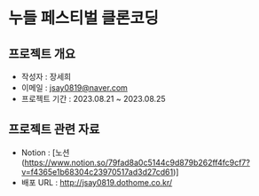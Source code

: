 # 누들 페스티벌 클론코딩

## 프로젝트 개요
- 작성자 : 장세희
- 이메일 : jsay0819@naver.com
- 프로젝트 기간 : 2023.08.21 ~ 2023.08.25

## 프로젝트 관련 자료
- Notion : [노션 (https://www.notion.so/79fad8a0c5144c9d879b262ff4fc9cf7?v=f4365e1b68304c23970517ad3d27cd61)]
- 배포 URL : http://jsay0819.dothome.co.kr/